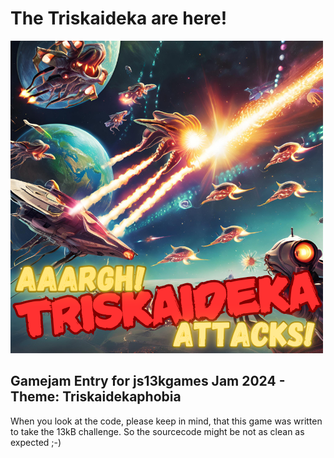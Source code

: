 # The Triskaideka are here!

![title image](https://github.com/DerBenniBanni/js13k2024_Triskaideka/blob/main/triskaideka.png?raw=true)

## Gamejam Entry for js13kgames Jam 2024 - Theme: Triskaidekaphobia
When you look at the code, please keep in mind, that this game was written to take the 13kB challenge. So the sourcecode might be not as clean as expected ;-)
